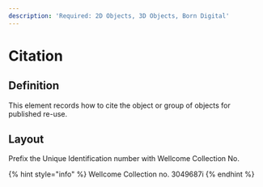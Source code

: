 ```yaml
---
description: 'Required: 2D Objects, 3D Objects, Born Digital'
---
```


# Citation

## Definition

This element records how to cite the object or group of objects for published re-use.

## Layout 

Prefix the Unique Identification number with Wellcome Collection No. 

{% hint style="info" %}
Wellcome Collection no. 3049687i
{% endhint %}

 

